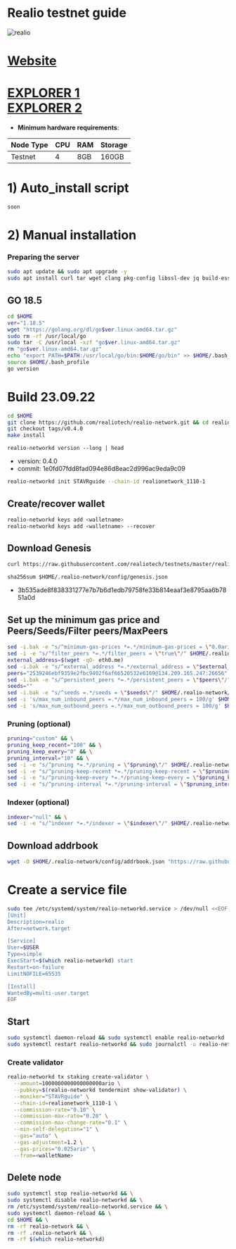 # Realio testnet guide

![realio](https://user-images.githubusercontent.com/44331529/194716535-b96b71ad-b191-4c28-a112-1e71e0859e0a.png)

[Website](https://www.realio.fund/)
=
[EXPLORER 1](http://explorer.stavr.tech/nois/staking) \
[EXPLORER 2](https://testnet.ping.pub/nois/staking)
=

- **Minimum hardware requirements**:

| Node Type |CPU | RAM  | Storage  | 
|-----------|----|------|----------|
| Testnet   |   4| 8GB | 160GB    |


# 1) Auto_install script
```bash
soon
```

# 2) Manual installation

### Preparing the server

```bash
sudo apt update && sudo apt upgrade -y
sudo apt install curl tar wget clang pkg-config libssl-dev jq build-essential bsdmainutils git make ncdu gcc git jq chrony liblz4-tool -y
```

## GO 18.5

```bash
cd $HOME
ver="1.18.5"
wget "https://golang.org/dl/go$ver.linux-amd64.tar.gz"
sudo rm -rf /usr/local/go
sudo tar -C /usr/local -xzf "go$ver.linux-amd64.tar.gz"
rm "go$ver.linux-amd64.tar.gz"
echo "export PATH=$PATH:/usr/local/go/bin:$HOME/go/bin" >> $HOME/.bash_profile
source $HOME/.bash_profile
go version
```

# Build 23.09.22
```bash
cd $HOME
git clone https://github.com/realiotech/realio-network.git && cd realio-network
git checkout tags/v0.4.0
make install
```
`realio-networkd version --long | head`
- version: 0.4.0
- commit: 1e0fd07fdd8fad094e86d8eac2d996ac9eda9c09

```bash
realio-networkd init STAVRguide --chain-id realionetwork_1110-1
```    

## Create/recover wallet
```bash
realio-networkd keys add <walletname>
realio-networkd keys add <walletname> --recover
```

## Download Genesis

```bash
curl https://raw.githubusercontent.com/realiotech/testnets/master/realionetwork_1110-1/genesis.json > $HOME/.realio-network/config/genesis.json
```
`sha256sum $HOME/.realio-network/config/genesis.json`
+ 3b535ade8f838331277e7b7b6d1edb79758fe33b814eaaf3e8795aa6b7851a0d

## Set up the minimum gas price and Peers/Seeds/Filter peers/MaxPeers
```bash
sed -i.bak -e "s/^minimum-gas-prices *=.*/minimum-gas-prices = \"0.0ario\"/" $HOME/.realio-network/config/app.toml
sed -i -e "s/^filter_peers *=.*/filter_peers = \"true\"/" $HOME/.realio-network/config/config.toml
external_address=$(wget -qO- eth0.me) 
sed -i.bak -e "s/^external_address *=.*/external_address = \"$external_address:26656\"/" $HOME/.realio-network/config/config.toml
peers="2539246ebf9359e2fbc9402f6af66520532e6169@134.209.165.247:26656"
sed -i.bak -e "s/^persistent_peers *=.*/persistent_peers = \"$peers\"/" $HOME/.realio-network/config/config.toml
seeds=""
sed -i.bak -e "s/^seeds =.*/seeds = \"$seeds\"/" $HOME/.realio-network/config/config.toml
sed -i 's/max_num_inbound_peers =.*/max_num_inbound_peers = 100/g' $HOME/.realio-network/config/config.toml
sed -i 's/max_num_outbound_peers =.*/max_num_outbound_peers = 100/g' $HOME/.realio-network/config/config.toml

```
### Pruning (optional)
```bash
pruning="custom" && \
pruning_keep_recent="100" && \
pruning_keep_every="0" && \
pruning_interval="10" && \
sed -i -e "s/^pruning *=.*/pruning = \"$pruning\"/" $HOME/.realio-network/config/app.toml && \
sed -i -e "s/^pruning-keep-recent *=.*/pruning-keep-recent = \"$pruning_keep_recent\"/" $HOME/.realio-network/config/app.toml && \
sed -i -e "s/^pruning-keep-every *=.*/pruning-keep-every = \"$pruning_keep_every\"/" $HOME/.realio-network/config/app.toml && \
sed -i -e "s/^pruning-interval *=.*/pruning-interval = \"$pruning_interval\"/" $HOME/.realio-network/config/app.toml
```
### Indexer (optional) 
```bash
indexer="null" && \
sed -i -e "s/^indexer *=.*/indexer = \"$indexer\"/" $HOME/.realio-network/config/config.toml
```

## Download addrbook
```bash
wget -O $HOME/.realio-network/config/addrbook.json "https://raw.githubusercontent.com/obajay/nodes-Guides/main/Realio/addrbook.json"
```
# Create a service file
```bash
sudo tee /etc/systemd/system/realio-networkd.service > /dev/null <<EOF
[Unit]
Description=realio
After=network.target

[Service]
User=$USER
Type=simple
ExecStart=$(which realio-networkd) start
Restart=on-failure
LimitNOFILE=65535

[Install]
WantedBy=multi-user.target
EOF
```

## Start
```bash
sudo systemctl daemon-reload && sudo systemctl enable realio-networkd
sudo systemctl restart realio-networkd && sudo journalctl -u realio-networkd -f -o cat
```

### Create validator
```bash
realio-networkd tx staking create-validator \
  --amount=1000000000000000000ario \
  --pubkey=$(realio-networkd tendermint show-validator) \
  --moniker="STAVRguide" \
  --chain-id=realionetwork_1110-1 \
  --commission-rate="0.10" \
  --commission-max-rate="0.20" \
  --commission-max-change-rate="0.1" \
  --min-self-delegation="1" \
  --gas="auto" \
  --gas-adjustment=1.2 \
  --gas-prices="0.025ario" \
  --from=<walletName>
```

## Delete node
```bash
sudo systemctl stop realio-networkd && \
sudo systemctl disable realio-networkd && \
rm /etc/systemd/system/realio-networkd.service && \
sudo systemctl daemon-reload && \
cd $HOME && \
rm -rf realio-network && \
rm -rf .realio-network && \
rm -rf $(which realio-networkd)
```

